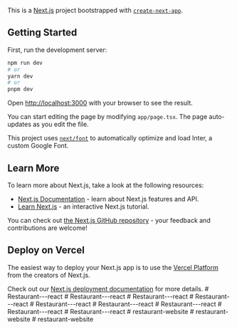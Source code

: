 This is a [Next.js](https://nextjs.org/) project bootstrapped with [`create-next-app`](https://github.com/vercel/next.js/tree/canary/packages/create-next-app).

## Getting Started

First, run the development server:

```bash
npm run dev
# or
yarn dev
# or
pnpm dev
```

Open [http://localhost:3000](http://localhost:3000) with your browser to see the result.

You can start editing the page by modifying `app/page.tsx`. The page auto-updates as you edit the file.

This project uses [`next/font`](https://nextjs.org/docs/basic-features/font-optimization) to automatically optimize and load Inter, a custom Google Font.

## Learn More

To learn more about Next.js, take a look at the following resources:

- [Next.js Documentation](https://nextjs.org/docs) - learn about Next.js features and API.
- [Learn Next.js](https://nextjs.org/learn) - an interactive Next.js tutorial.

You can check out [the Next.js GitHub repository](https://github.com/vercel/next.js/) - your feedback and contributions are welcome!

## Deploy on Vercel

The easiest way to deploy your Next.js app is to use the [Vercel Platform](https://vercel.com/new?utm_medium=default-template&filter=next.js&utm_source=create-next-app&utm_campaign=create-next-app-readme) from the creators of Next.js.

Check out our [Next.js deployment documentation](https://nextjs.org/docs/deployment) for more details.
#   R e s t a u r a n t - - - r e a c t  
 #   R e s t a u r a n t - - - r e a c t  
 #   R e s t a u r a n t - - - r e a c t  
 #   R e s t a u r a n t - - - r e a c t  
 #   R e s t a u r a n t - - - r e a c t  
 #   R e s t a u r a n t - - - r e a c t  
 #   R e s t a u r a n t - - - r e a c t  
 #   R e s t a u r a n t - - - r e a c t  
 #   R e s t a u r a n t - - - r e a c t  
 #   r e s t a u r a n t - w e b s i t e  
 #   r e s t a u r a n t - w e b s i t e  
 #   r e s t a u r a n t - w e b s i t e  
 
